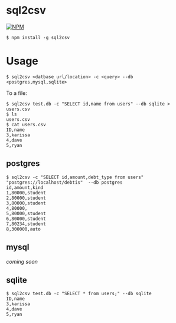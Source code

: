 # sql2csv

[![NPM](https://nodei.co/npm/sql2csv.png)](https://nodei.co/npm/sql2csv/)

```
$ npm install -g sql2csv
```

# Usage
```
$ sql2csv <datbase url/location> -c <query> --db <postgres,mysql,sqlite>
```

To a file:
```
$ sql2csv test.db -c "SELECT id,name from users" --db sqlite > users.csv
$ ls
users.csv
$ cat users.csv
ID,name
3,karissa
4,dave
5,ryan
```


## postgres

```
$ sql2csv -c "SELECT id,amount,debt_type from users"  "postgres://localhost/debtis"  --db postgres
id,amount,kind
1,80000,student
2,80000,student
3,80000,student
4,80000,
5,80000,student
6,80000,student
7,80234,student
8,300000,auto
```

## mysql

*coming soon*

## sqlite

```
$ sql2csv test.db -c "SELECT * from users;" --db sqlite
ID,name
3,karissa
4,dave
5,ryan
```
